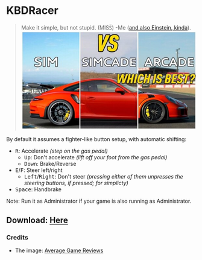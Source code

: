 <!-- markdownlint-disable MD033 -->
<!--                     MD033/no-inline-html -->

# KBDRacer

> Make it simple, but not stupid. (MISS̅) -Me ([and also Einstein, kinda](https://www.nature.com/articles/d41586-018-05004-4#:~:text=%E2%80%9CEverything%20should%20be,datum%20of%20experience.%E2%80%9D)).
> [![Sim VS Simcade VS Arcade](/.github/SimSimcadeArcade.jpg)](https://www.youtube.com/watch?v=wOsncAPkka0)

By default it assumes a fighter-like button setup, with automatic shifting:

- <kbd>R</kbd>: Accelerate _(step on the gas pedal)_
  - <kbd>Up</kbd>: Don't accelerate _(lift off your foot from the gas pedal)_
  - <kbd>Down</kbd>: Brake/Reverse
- <kbd>E</kbd>/<kbd>F</kbd>: Steer left/right
  - <kbd>Left</kbd>/<kbd>Right</kbd>: Don't steer _(pressing either of them unpresses the steering buttons, if pressed; for simplicty)_
- <kbd>Space</kbd>: Handbrake

Note: Run it as Administrator if your game is also running as Administrator.

## Download: [Here](https://github.com/ccelik97/KBDRacer/releases/latest)

### Credits

- The image: [Average Game Reviews](https://www.youtube.com/watch?v=wOsncAPkka0)
